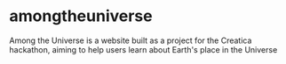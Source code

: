 # amongtheuniverse
Among the Universe is a website built as a project for the Creatica hackathon, aiming to help users learn about Earth's place in the Universe
